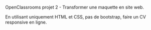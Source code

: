 OpenClassrooms projet 2 - Transformer une maquette en site web.

En utilisant uniquement HTML et CSS, pas de bootstrap, faire un CV responsive en ligne.
